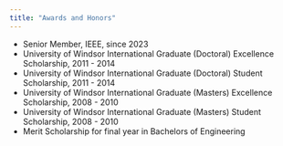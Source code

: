 ```yaml
---
title: "Awards and Honors"
---
```

* Senior Member, IEEE, since 2023
* University of Windsor International Graduate (Doctoral) Excellence Scholarship, 2011 - 2014
* University of Windsor International Graduate (Doctoral) Student Scholarship, 2011 - 2014
* University of Windsor International Graduate (Masters) Excellence Scholarship, 2008 - 2010
* University of Windsor International Graduate (Masters) Student Scholarship, 2008 - 2010
* Merit Scholarship for final year in Bachelors of Engineering

